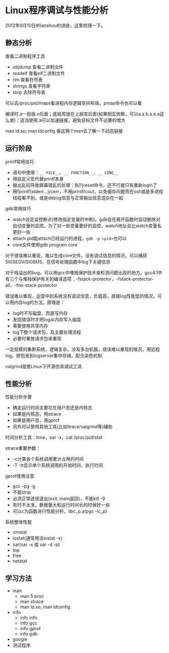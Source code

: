 # Linux程序调试与性能分析

2012年9月10日听lanshou的讲座，这里梳理一下。

## 静态分析
查看二进制程序工具
* objdump 查看二进制文件
* readelf 查看elf二进制文件
* nm 查看符号表
* strings 查看字符串
* strip 去除符号表

可以去/proc/pid/maps看进程内存逻辑空间布局，pmap命令也可以看

编译时.a一般放.o后面；底层库放在上层库后面(如果相互依赖，可以a.a b.a a.a这么放)；适当使用.a可以加速链接，避免目标文件不必要的增大

man ld.so; man ldconfig 看这两个man去了解一下动态链接

## 运行阶段
printf常用技巧
* 语句中使用：`__ FILE__`、`__ FUNCTION__`、`__ LINE__`
* 用自定义宏代替printf本身
* 输出乱码导致屏幕错乱的处理：执行reset命令，还不行就只有重新login了
* 用fprintf(stderr...)/cerr，不用printf/cout，以免缓存问题而在ssh或是多进程线程看不到，或是debug信息与正常输出信息混杂在一起

gdb常用技巧
* watch设定监控断点(修改指定变量时中断)。gdb会在离开函数时自动删除对自动变量的监控。为了对一些变量更好的监控，watch地址会比watch变量名更好一些
* attach pid能attach已经运行的进程，`gdb -p <pid>`也可以
* core文件使用gdb program core

对于错误难以重现，难以生成core文件，没有调试信息的情况，可以捕获SIGSEGV/SIGBUS，在信号处理函数中log下关键信息

对于栈溢出的bug，可以用gcc中堆栈保护技术来检测问题出现的地方。gcc4.1中有三个与堆栈保护有关的编译选项：-fstack-protector，-fstack-protector-all，-fno-stack-protector

错误难以重现，运营中的系统没有调试信息，负载高，直接log性能低的情况，可以用内存log的方法。原理是：
* log时不写磁盘，而是写内存
* 发现错误时才把log从内存写入磁盘
* 需要使用共享内存
* log下整个请求包，及主要处理流程
* 必要时重放请求包来重现

一定规模的集群系统，逻辑复杂，涉及多台机器，错误难以重现的情况，用远程log。把包发到logserver集中存储，配合染色机制

valgrind是套Linux下开源仿真调试工具

## 性能分析
性能分析步骤
* 确定运行时间主要花在用户态还是内核态
* 如果是内核态，用strace
* 如果是用户态，用gprof
* 另外可以使用其他工具(比如ltrace/valgrind等)辅助

时间分析工具：time，sar -x，cat /proc/pid/stat

strace重要参数：
* -c计算各个系统调用累计占用的时间
* -T -tt显示单个系统调用的开始时间、执行时间

gprof使用注意
* gcc -pg -g
* 不能strip
* 必须正常途径退出(exit, main返回)，不能kill -9
* 有时不太准，数据量大和运行时间长的时候好一些
* 可以c为函数进行性能分析，libc_p.a(pgc -lc_p)

系统整体性能
* vmstat
* iostat(通常用法iostat -x)
* sar(sar -x 或 sar -d -p)
* top
* free
* netstat

## 学习方法
* man
    * man 5 proc
    * man strace
    * man ld.so; man ldconfig
* info
    * info info
    * info gcc
    * info gprof
    * info gdb
* google
* 测试程序


